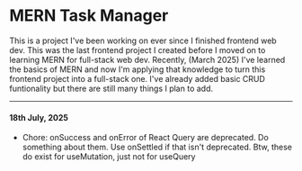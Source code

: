 # MERN Task Manager

This is a project I've been working on ever since I finished frontend web dev. This was the last frontend project I created before I moved on to learning MERN for full-stack web dev.
Recently, (March 2025) I've learned the basics of MERN and now I'm applying that knowledge to turn this frontend project into a full-stack one. I've already added basic CRUD funtionality but there are still many things I plan to add.

---

#### 18th July, 2025

- Chore: onSuccess and onError of React Query are deprecated. Do something about them. Use onSettled if that isn't deprecated. Btw, these do exist for useMutation, just not for useQuery   
